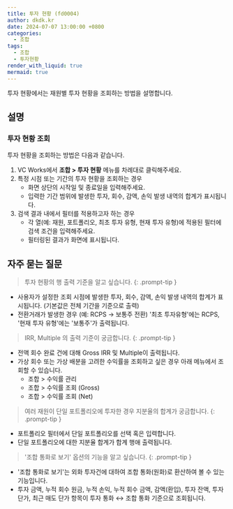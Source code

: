 ```yaml
---
title: 투자 현황 (fd0004)
author: dkdk.kr
date: 2024-07-07 13:00:00 +0800
categories:
  - 조합
tags:
  - 조합
  - 투자현황
render_with_liquid: true
mermaid: true
---
```

투자 현황에서는 재원별 투자 현황을 조회하는 방법을 설명합니다.

## 설명

### 투자 현황 조회
투자 현황을 조회하는 방법은 다음과 같습니다.

1. VC Works에서 **조합 > 투자 현황** 메뉴를 차례대로 클릭해주세요.
2. 특정 시점 또는 기간의 투자 현황을 조회하는 경우
	- 화면 상단의 시작일 및 종료일을 입력해주세요.
	- 입력한 기간 범위에 발생한 투자, 회수, 감액, 손익 발생 내역의 합계가 표시됩니다.
3. 검색 결과 내에서 필터를 적용하고자 하는 경우
	- 각 열(예: 재원, 포트폴리오, 최초 투자 유형, 현재 투자 유형)에 적용된 필터에 검색 조건을 입력해주세요.
	- 필터링된 결과가 화면에 표시됩니다.
## 자주 묻는 질문

> 투자 현황의 행 출력 기준을 알고 싶습니다.
{: .prompt-tip }
- 사용자가 설정한 조회 시점에 발생한 투자, 회수, 감액, 손익 발생 내역의 합계가 표시됩니다. (기본값은 전체 기간을 기준으로 출력)
- 전환거래가 발생한 경우 (예: RCPS → 보통주 전환) '최초 투자유형'에는 RCPS, '현재 투자 유형'에는 '보통주'가 출력됩니다.

> IRR, Multiple 의 출력 기준이 궁금합니다.
{: .prompt-tip }
- 전액 회수 완료 건에 대해 Gross IRR 및 Multiple이 출력됩니다.
- 가상 회수 또는 가상 배분을 고려한 수익률을 조회하고 싶은 경우 아래 메뉴에서 조회할 수 있습니다.
	- 조합 > 수익률 관리
	- 조합 > 수익률 조회 (Gross)
	- 조합 > 수익률 조회 (Net)

> 여러 재원이 단일 포트폴리오에 투자한 경우 지분율의 합계가 궁금합니다.
{: .prompt-tip }
- 포트폴리오 필터에서 단일 포트폴리오를 선택 혹은 입력합니다.
- 단일 포트폴리오에 대한 지분율 합계가 합계 행애 출력됩니다.

> '조합 통화로 보기' 옵션의 기능을 알고 싶습니다.
{: .prompt-tip }
- '조합 통화로 보기'는 외화 투자건에 대하여 조합 통화(원화)로 환산하여 볼 수 있는 기능입니다.
- 투자 금액, 누적 회수 원금, 누적 손익, 누적 회수 금액, 감액(환입), 투자 잔액, 투자 단가, 최근 매도 단가 항목이 투자 통화 ↔ 조합 통화 기준으로 조회됩니다.
